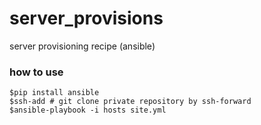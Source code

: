 # server_provisions
server provisioning recipe (ansible)

### how to use

```
$pip install ansible
$ssh-add # git clone private repository by ssh-forward
$ansible-playbook -i hosts site.yml
```
